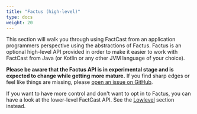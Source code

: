```yaml
---
title: "Factus (high-level)"
type: docs
weight: 20
---
```


This section will walk you through using FactCast from an application programmers perspective using the abstractions of
Factus. Factus is an optional high-level API provided in order to make it easier to work with FactCast from Java (or
Kotlin or any other JVM language of your choice).

**Please be aware that the Factus API is in experimental stage and is expected to change while getting more mature.**
If you find sharp edges or feel like things are missing,
please [open an issue on GitHub](https://github.com/factcast/factcast/issues/new/choose).

If you want to have more control and don't want to opt in to Factus, you can have a look at the lower-level FactCast
API. See the [Lowlevel](/usage/lowlevel) section instead.
